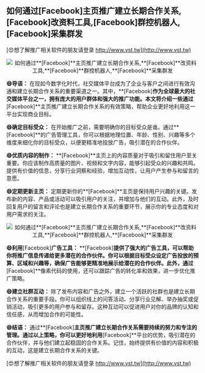 ## **如何通过**[Facebook]**主页推广建立长期合作关系,**[Facebook]**改资料工具,**[Facebook]**群控机器人,**[Facebook]**采集群发**

[😍想了解推广相关软件的朋友请登录 http://www.vst.tw](http://www.vst.tw)

 <center><img src="https://vst.tw/MP4/tuiguang/png/6.png" alt="如何通过**[Facebook]**主页推广建立长期合作关系,**[Facebook]**改资料工具,**[Facebook]**群控机器人,**[Facebook]**采集群发"></center>

**😄导语：**
在现如今数字化时代，社交媒体平台成为了企业与客户之间进行有效沟通和建立长期合作关系的重要渠道之一。其中，**[Facebook]**作为全球最大的社交媒体平台之一，拥有庞大的用户群体和强大的推广功能。本文将介绍一些通过**[Facebook]**主页推广建立长期合作关系的有效策略，帮助企业更好地利用这一平台实现商业目标。

**😄确定目标受众：**
在开始推广之前，需要明确你的目标受众是谁。通过**[Facebook]**的广告管理工具，你可以根据地理位置、年龄、性别、兴趣等多个维度来细化你的目标受众，以便更精准地投放广告，吸引潜在的合作伙伴。

**😄优质内容的制作：**
**[Facebook]**主页上的内容质量对于吸引和留住用户至关重要。你应该制作高质量的图片、视频和文字内容，能够引起受众的兴趣和共鸣。提供有价值的信息，分享行业洞察和经验，增加互动性，让用户产生参与和留言的意愿。

**😄定期更新主页：**
定期更新你的**[Facebook]**主页是保持用户兴趣的关键。发布新的内容、产品或活动可以吸引用户的关注，并增加与他们的互动。此外，及时回复用户的留言和评论也是建立长期合作关系的重要环节，展示你的专业态度和对用户需求的关注。

 <center><img src="https://vst.tw/MP4/tuiguang/png/4.png" alt="如何通过**[Facebook]**主页推广建立长期合作关系,**[Facebook]**改资料工具,**[Facebook]**群控机器人,**[Facebook]**采集群发"></center>

**😄利用**[Facebook]**广告工具：**
**[Facebook]**提供了强大的广告工具，可以帮助你将推广信息传递给更多潜在的合作伙伴。你可以根据目标受众设定广告投放的预算、区域和兴趣等，确保广告能够更精准地展示给潜在的合作伙伴。此外，通过**[Facebook]**像素代码的使用，还可以跟踪广告的转化率和效果，进一步优化推广策略。

**😄建立社群互动：**
除了发布内容和广告之外，建立一个活跃的社群也是建立长期合作关系的重要手段。你可以组织线上的问答活动、分享行业见解、举办抽奖或促销活动，吸引更多的用户参与和留存。这种互动可以促进用户对你的品牌的认知和信任感，从而增加合作的可能性。

**😄结语：**
通过**[Facebook]**主页推广建立长期合作关系需要持续的努力和专注的管理。通过以上策略，你可以更好地利用**[Facebook]**平台的优势，吸引潜在的合作伙伴，并与他们建立起稳固的合作关系。记住，始终提供有价值的内容和积极的互动，这是建立长期合作关系的关键。

[😍想了解推广相关软件的朋友请登录 http://www.vst.tw](http://www.vst.tw)



